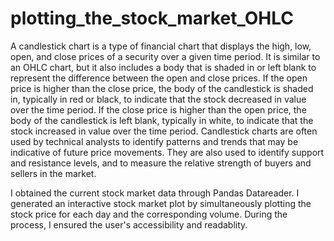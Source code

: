 # plotting_the_stock_market_OHLC

A candlestick chart is a type of financial chart that displays the high, low, open, and close prices of a security over a given time period. It is similar to an OHLC chart, but it also includes a body that is shaded in or left blank to represent the difference between the open and close prices. If the open price is higher than the close price, the body of the candlestick is shaded in, typically in red or black, to indicate that the stock decreased in value over the time period. If the close price is higher than the open price, the body of the candlestick is left blank, typically in white, to indicate that the stock increased in value over the time period. Candlestick charts are often used by technical analysts to identify patterns and trends that may be indicative of future price movements. They are also used to identify support and resistance levels, and to measure the relative strength of buyers and sellers in the market.

I obtained the current stock market data through Pandas Datareader. I generated an interactive stock market plot by simultaneously plotting the stock price for each day and the corresponding volume. During the process, I ensured the user's accessibility and readablity.
